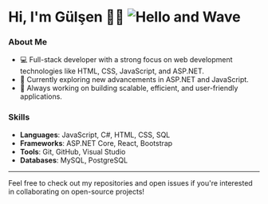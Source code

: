 
# Hi, I'm Gülşen 👋✨  ![Hello and Wave](https://media.giphy.com/media/BMaE0wCQhcJj2/giphy.gif)

### About Me
- 💻 Full-stack developer with a strong focus on web development technologies like HTML, CSS, JavaScript, and ASP.NET.
- 🌱 Currently exploring new advancements in ASP.NET and JavaScript.
- 📂 Always working on building scalable, efficient, and user-friendly applications.

### Skills
- **Languages**: JavaScript, C#, HTML, CSS, SQL
- **Frameworks**: ASP.NET Core, React, Bootstrap
- **Tools**: Git, GitHub, Visual Studio
- **Databases**: MySQL, PostgreSQL

---

Feel free to check out my repositories and open issues if you're interested in collaborating on open-source projects!
